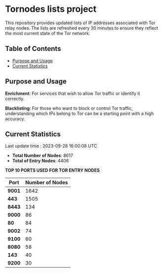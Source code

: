 # Tornodes lists project

This repository provides updated lists of IP addresses associated with Tor relay nodes. The lists are refreshed every 30 minutes to ensure they reflect the most current state of the Tor network.

## Table of Contents

- [Purpose and Usage](#purpose-and-usage)
- [Current Statistics](#current-statistics)


## Purpose and Usage

**Enrichment**: For services that wish to allow Tor traffic or identify it correctly.

**Blacklisting**: For those who want to block or control Tor traffic, understanding which IPs belong to Tor can be a starting point with a high accuracy.

## Current Statistics

Last update time : 2023-09-28 16:00:08 UTC

- **Total Number of Nodes**: 8617
- **Total of Entry Nodes**: 4406

**TOP 10 PORTS USED FOR TOR ENTRY NODES**

| **Port** | **Number of Nodes** |
|------|-----------------|
| **9001**   | 1642  |
| **443**   | 1505  |
| **8443**   | 134  |
| **9000**   | 86  |
| **80**   | 84  |
| **9002**   | 74  |
| **9100**   | 60  |
| **8080**   | 58  |
| **143**   | 40  |
| **9200**   | 30  |

